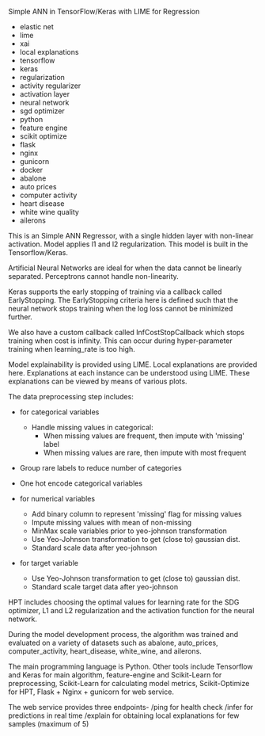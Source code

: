 Simple ANN in TensorFlow/Keras with LIME for Regression

- elastic net
- lime
- xai
- local explanations
- tensorflow
- keras
- regularization
- activity regularizer
- activation layer
- neural network
- sgd optimizer
- python
- feature engine
- scikit optimize
- flask
- nginx
- gunicorn
- docker
- abalone
- auto prices
- computer activity
- heart disease
- white wine quality
- ailerons

This is an Simple ANN Regressor, with a single hidden layer with non-linear activation.
Model applies l1 and l2 regularization. This model is built in the Tensorflow/Keras.

Artificial Neural Networks are ideal for when the data cannot be linearly separated. Perceptrons cannot handle non-linearity.

Keras supports the early stopping of training via a callback called EarlyStopping. The EarlyStopping criteria here is defined such that the neural network stops training when the log loss cannot be minimized further.

We also have a custom callback called InfCostStopCallback which stops training when cost is infinity. This can occur during hyper-parameter training when learning_rate is too high.

Model explainability is provided using LIME. Local explanations are provided here. Explanations at each instance can be understood using LIME. These explanations can be viewed by means of various plots.

The data preprocessing step includes:

- for categorical variables
  - Handle missing values in categorical:
    - When missing values are frequent, then impute with 'missing' label
    - When missing values are rare, then impute with most frequent
- Group rare labels to reduce number of categories
- One hot encode categorical variables

- for numerical variables

  - Add binary column to represent 'missing' flag for missing values
  - Impute missing values with mean of non-missing
  - MinMax scale variables prior to yeo-johnson transformation
  - Use Yeo-Johnson transformation to get (close to) gaussian dist.
  - Standard scale data after yeo-johnson

- for target variable
  - Use Yeo-Johnson transformation to get (close to) gaussian dist.
  - Standard scale target data after yeo-johnson

HPT includes choosing the optimal values for learning rate for the SDG optimizer, L1 and L2 regularization and the activation function for the neural network.

During the model development process, the algorithm was trained and evaluated on a variety of datasets such as abalone, auto_prices, computer_activity, heart_disease, white_wine, and ailerons.

The main programming language is Python. Other tools include Tensorflow and Keras for main algorithm, feature-engine and Scikit-Learn for preprocessing, Scikit-Learn for calculating model metrics, Scikit-Optimize for HPT, Flask + Nginx + gunicorn for web service.

The web service provides three endpoints-
/ping for health check
/infer for predictions in real time
/explain for obtaining local explanations for few samples (maximum of 5)
